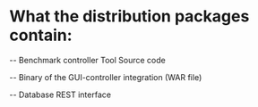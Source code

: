 What the distribution packages contain:
===================

-- Benchmark controller Tool Source code

-- Binary of the GUI-controller integration (WAR file)

-- Database REST interface 
